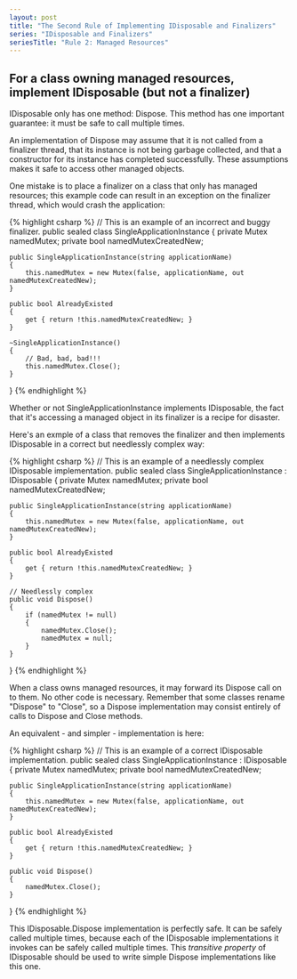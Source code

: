 ```yaml
---
layout: post
title: "The Second Rule of Implementing IDisposable and Finalizers"
series: "IDisposable and Finalizers"
seriesTitle: "Rule 2: Managed Resources"
---
```

## For a class owning managed resources, implement IDisposable (but not a finalizer)

IDisposable only has one method: Dispose. This method has one important guarantee: it must be safe to call multiple times.

An implementation of Dispose may assume that it is not called from a finalizer thread, that its instance is not being garbage collected, and that a constructor for its instance has completed successfully. These assumptions makes it safe to access other managed objects.

One mistake is to place a finalizer on a class that only has managed resources; this example code can result in an exception on the finalizer thread, which would crash the application:

{% highlight csharp %}
// This is an example of an incorrect and buggy finalizer.
public sealed class SingleApplicationInstance
{
    private Mutex namedMutex;
    private bool namedMutexCreatedNew;
 
    public SingleApplicationInstance(string applicationName)
    {
        this.namedMutex = new Mutex(false, applicationName, out namedMutexCreatedNew);
    }
 
    public bool AlreadyExisted
    {
        get { return !this.namedMutexCreatedNew; }
    }
 
    ~SingleApplicationInstance()
    {
        // Bad, bad, bad!!!
        this.namedMutex.Close();
    }
}
{% endhighlight %}

Whether or not SingleApplicationInstance implements IDisposable, the fact that it's accessing a managed object in its finalizer is a recipe for disaster.

Here's an exmple of a class that removes the finalizer and then implements IDisposable in a correct but needlessly complex way:

{% highlight csharp %}
// This is an example of a needlessly complex IDisposable implementation.
public sealed class SingleApplicationInstance : IDisposable
{
    private Mutex namedMutex;
    private bool namedMutexCreatedNew;
 
    public SingleApplicationInstance(string applicationName)
    {
        this.namedMutex = new Mutex(false, applicationName, out namedMutexCreatedNew);
    }
 
    public bool AlreadyExisted
    {
        get { return !this.namedMutexCreatedNew; }
    }
 
    // Needlessly complex
    public void Dispose()
    {
        if (namedMutex != null)
        {
            namedMutex.Close();
            namedMutex = null;
        }
    }
}
{% endhighlight %}

When a class owns managed resources, it may forward its Dispose call on to them. No other code is necessary. Remember that some classes rename "Dispose" to "Close", so a Dispose implementation may consist entirely of calls to Dispose and Close methods.

An equivalent - and simpler - implementation is here:

{% highlight csharp %}
// This is an example of a correct IDisposable implementation.
public sealed class SingleApplicationInstance : IDisposable
{
    private Mutex namedMutex;
    private bool namedMutexCreatedNew;
 
    public SingleApplicationInstance(string applicationName)
    {
        this.namedMutex = new Mutex(false, applicationName, out namedMutexCreatedNew);
    }
 
    public bool AlreadyExisted
    {
        get { return !this.namedMutexCreatedNew; }
    }
 
    public void Dispose()
    {
        namedMutex.Close();
    }
}
{% endhighlight %}

This IDisposable.Dispose implementation is perfectly safe. It can be safely called multiple times, because each of the IDisposable implementations it invokes can be safely called multiple times. This _transitive property_ of IDisposable should be used to write simple Dispose implementations like this one.
